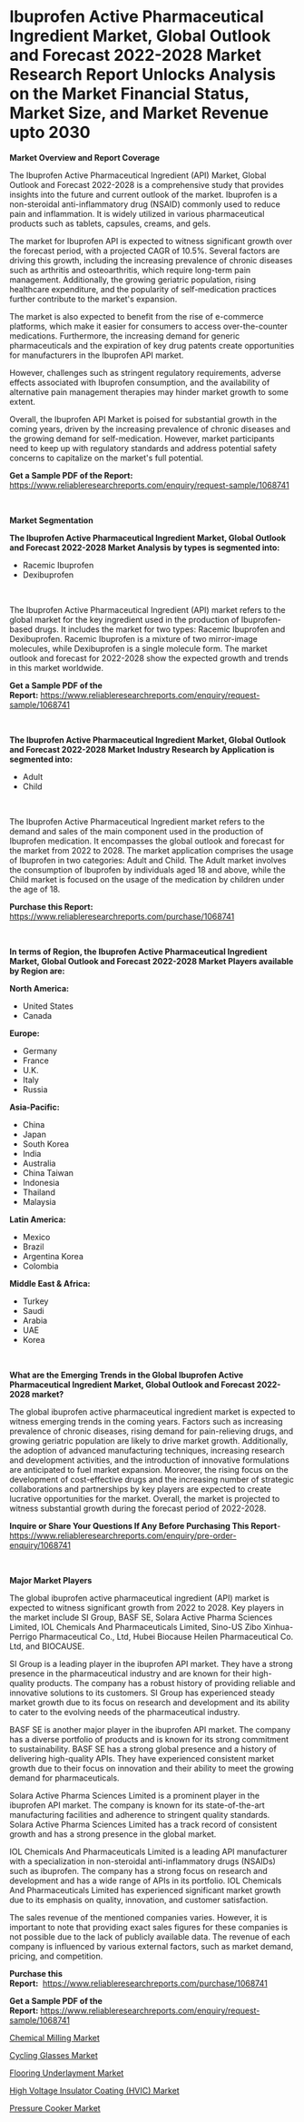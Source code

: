 <p><h1>Ibuprofen Active Pharmaceutical Ingredient Market, Global Outlook and Forecast 2022-2028 Market Research Report Unlocks Analysis on the Market Financial Status, Market Size, and Market Revenue upto 2030</h1></p><p><strong>Market Overview and Report Coverage</strong></p>
<p><p>The Ibuprofen Active Pharmaceutical Ingredient (API) Market, Global Outlook and Forecast 2022-2028 is a comprehensive study that provides insights into the future and current outlook of the market. Ibuprofen is a non-steroidal anti-inflammatory drug (NSAID) commonly used to reduce pain and inflammation. It is widely utilized in various pharmaceutical products such as tablets, capsules, creams, and gels.</p><p>The market for Ibuprofen API is expected to witness significant growth over the forecast period, with a projected CAGR of 10.5%. Several factors are driving this growth, including the increasing prevalence of chronic diseases such as arthritis and osteoarthritis, which require long-term pain management. Additionally, the growing geriatric population, rising healthcare expenditure, and the popularity of self-medication practices further contribute to the market's expansion.</p><p>The market is also expected to benefit from the rise of e-commerce platforms, which make it easier for consumers to access over-the-counter medications. Furthermore, the increasing demand for generic pharmaceuticals and the expiration of key drug patents create opportunities for manufacturers in the Ibuprofen API market.</p><p>However, challenges such as stringent regulatory requirements, adverse effects associated with Ibuprofen consumption, and the availability of alternative pain management therapies may hinder market growth to some extent.</p><p>Overall, the Ibuprofen API Market is poised for substantial growth in the coming years, driven by the increasing prevalence of chronic diseases and the growing demand for self-medication. However, market participants need to keep up with regulatory standards and address potential safety concerns to capitalize on the market's full potential.</p></p>
<p><strong>Get a Sample PDF of the Report:</strong> <a href="https://www.reliableresearchreports.com/enquiry/request-sample/1068741">https://www.reliableresearchreports.com/enquiry/request-sample/1068741</a></p>
<p>&nbsp;</p>
<p><strong>Market Segmentation</strong></p>
<p><strong>The Ibuprofen Active Pharmaceutical Ingredient Market, Global Outlook and Forecast 2022-2028 Market Analysis by types is segmented into:</strong></p>
<p><ul><li>Racemic Ibuprofen</li><li>Dexibuprofen</li></ul></p>
<p>&nbsp;</p>
<p><p>The Ibuprofen Active Pharmaceutical Ingredient (API) market refers to the global market for the key ingredient used in the production of Ibuprofen-based drugs. It includes the market for two types: Racemic Ibuprofen and Dexibuprofen. Racemic Ibuprofen is a mixture of two mirror-image molecules, while Dexibuprofen is a single molecule form. The market outlook and forecast for 2022-2028 show the expected growth and trends in this market worldwide.</p></p>
<p><strong>Get a Sample PDF of the Report:</strong>&nbsp;<a href="https://www.reliableresearchreports.com/enquiry/request-sample/1068741">https://www.reliableresearchreports.com/enquiry/request-sample/1068741</a></p>
<p>&nbsp;</p>
<p><strong>The Ibuprofen Active Pharmaceutical Ingredient Market, Global Outlook and Forecast 2022-2028 Market Industry Research by Application is segmented into:</strong></p>
<p><ul><li>Adult</li><li>Child</li></ul></p>
<p>&nbsp;</p>
<p><p>The Ibuprofen Active Pharmaceutical Ingredient market refers to the demand and sales of the main component used in the production of Ibuprofen medication. It encompasses the global outlook and forecast for the market from 2022 to 2028. The market application comprises the usage of Ibuprofen in two categories: Adult and Child. The Adult market involves the consumption of Ibuprofen by individuals aged 18 and above, while the Child market is focused on the usage of the medication by children under the age of 18.</p></p>
<p><strong>Purchase this Report:</strong>&nbsp; <a href="https://www.reliableresearchreports.com/purchase/1068741">https://www.reliableresearchreports.com/purchase/1068741</a></p>
<p>&nbsp;</p>
<p><strong>In terms of Region, the Ibuprofen Active Pharmaceutical Ingredient Market, Global Outlook and Forecast 2022-2028 Market Players available by Region are:</strong></p>
<p>
    <p> <strong> North America: </strong>
        <ul>
            <li>United States</li>
            <li>Canada</li>
        </ul>
        </p> 
    <p> <strong> Europe: </strong>
        <ul>
            <li>Germany</li>
            <li>France</li>
            <li>U.K.</li>
            <li>Italy</li>
            <li>Russia</li>
        </ul>
        </p> 
    <p> <strong> Asia-Pacific: </strong>
        <ul>
            <li>China</li>
            <li>Japan</li>
            <li>South Korea</li>
            <li>India</li>
            <li>Australia</li>
            <li>China Taiwan</li>
            <li>Indonesia</li>
            <li>Thailand</li>
            <li>Malaysia</li>
        </ul>
        </p> 
    <p> <strong> Latin America: </strong>
        <ul>
            <li>Mexico</li>
            <li>Brazil</li>
            <li>Argentina Korea</li>
            <li>Colombia</li>
        </ul>
        </p> 
    <p> <strong> Middle East & Africa: </strong>
        <ul>
            <li>Turkey</li>
            <li>Saudi</li>
            <li>Arabia</li>
            <li>UAE</li>
            <li>Korea</li>
        </ul>
    </p>
    </p>
<p>&nbsp;</p>
<p><strong>What are the Emerging Trends in the Global Ibuprofen Active Pharmaceutical Ingredient Market, Global Outlook and Forecast 2022-2028 market?</strong></p>
<p><p>The global ibuprofen active pharmaceutical ingredient market is expected to witness emerging trends in the coming years. Factors such as increasing prevalence of chronic diseases, rising demand for pain-relieving drugs, and growing geriatric population are likely to drive market growth. Additionally, the adoption of advanced manufacturing techniques, increasing research and development activities, and the introduction of innovative formulations are anticipated to fuel market expansion. Moreover, the rising focus on the development of cost-effective drugs and the increasing number of strategic collaborations and partnerships by key players are expected to create lucrative opportunities for the market. Overall, the market is projected to witness substantial growth during the forecast period of 2022-2028.</p></p>
<p><strong>Inquire or Share Your Questions If Any Before Purchasing This Report</strong>- <a href="https://www.reliableresearchreports.com/enquiry/pre-order-enquiry/1068741">https://www.reliableresearchreports.com/enquiry/pre-order-enquiry/1068741</a></p>
<p>&nbsp;</p>
<p><strong>Major Market Players</strong></p>
<p><p>The global ibuprofen active pharmaceutical ingredient (API) market is expected to witness significant growth from 2022 to 2028. Key players in the market include SI Group, BASF SE, Solara Active Pharma Sciences Limited, IOL Chemicals And Pharmaceuticals Limited, Sino-US Zibo Xinhua-Perrigo Pharmaceutical Co., Ltd, Hubei Biocause Heilen Pharmaceutical Co. Ltd, and BIOCAUSE.</p><p>SI Group is a leading player in the ibuprofen API market. They have a strong presence in the pharmaceutical industry and are known for their high-quality products. The company has a robust history of providing reliable and innovative solutions to its customers. SI Group has experienced steady market growth due to its focus on research and development and its ability to cater to the evolving needs of the pharmaceutical industry.</p><p>BASF SE is another major player in the ibuprofen API market. The company has a diverse portfolio of products and is known for its strong commitment to sustainability. BASF SE has a strong global presence and a history of delivering high-quality APIs. They have experienced consistent market growth due to their focus on innovation and their ability to meet the growing demand for pharmaceuticals.</p><p>Solara Active Pharma Sciences Limited is a prominent player in the ibuprofen API market. The company is known for its state-of-the-art manufacturing facilities and adherence to stringent quality standards. Solara Active Pharma Sciences Limited has a track record of consistent growth and has a strong presence in the global market.</p><p>IOL Chemicals And Pharmaceuticals Limited is a leading API manufacturer with a specialization in non-steroidal anti-inflammatory drugs (NSAIDs) such as ibuprofen. The company has a strong focus on research and development and has a wide range of APIs in its portfolio. IOL Chemicals And Pharmaceuticals Limited has experienced significant market growth due to its emphasis on quality, innovation, and customer satisfaction.</p><p>The sales revenue of the mentioned companies varies. However, it is important to note that providing exact sales figures for these companies is not possible due to the lack of publicly available data. The revenue of each company is influenced by various external factors, such as market demand, pricing, and competition.</p></p>
<p><strong>Purchase this Report:</strong>&nbsp;&nbsp;<a href="https://www.reliableresearchreports.com/purchase/1068741">https://www.reliableresearchreports.com/purchase/1068741</a></p>
<p></p>
<p><strong>Get a Sample PDF of the Report:</strong>&nbsp;<a href="https://www.reliableresearchreports.com/enquiry/request-sample/1068741">https://www.reliableresearchreports.com/enquiry/request-sample/1068741</a></p>
<p><p><a href="https://medium.com/@emmyrolfson8689/chemical-milling-market-size-growth-forecast-2023-2030-8fafc8255cb1">Chemical Milling Market</a></p><p><a href="https://www.linkedin.com/pulse/cycling-glasses-market-insights-players-forecast-till-ets3e/">Cycling Glasses Market</a></p><p><a href="https://medium.com/@ameliahaleyi77567/flooring-underlayment-market-size-growth-forecast-2023-2030-1c0799c04b64">Flooring Underlayment Market</a></p><p><a href="https://www.reportprime.com/high-voltage-insulator-coating-hvic-r590">High Voltage Insulator Coating (HVIC) Market</a></p><p><a href="https://www.linkedin.com/pulse/pressure-cooker-market-size-share-amp-trends-analysis-report-0gcqe/">Pressure Cooker Market</a></p></p>